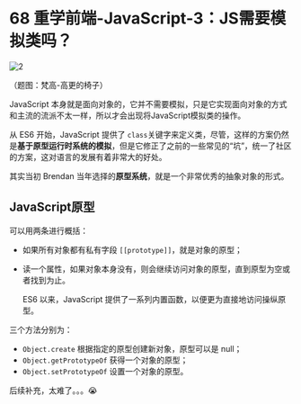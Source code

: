 # 68 重学前端-JavaScript-3：JS需要模拟类吗？

![2](https://user-images.githubusercontent.com/23518990/70110290-7c4d6900-1689-11ea-8623-3425bd422fb9.png)

（题图：梵高-高更的椅子）

JavaScript 本身就是面向对象的，它并不需要模拟，只是它实现面向对象的方式和主流的流派不太一样，所以才会出现将JavaScript模拟类的操作。

从 ES6 开始，JavaScript 提供了 `class`关键字来定义类，尽管，这样的方案仍然是**基于原型运行时系统的模拟**，但是它修正了之前的一些常见的“坑”，统一了社区的方案，这对语言的发展有着非常大的好处。

其实当初 Brendan 当年选择的**原型系统**，就是一个非常优秀的抽象对象的形式。

## JavaScript原型

可以用两条进行概括：

* 如果所有对象都有私有字段 `[[prototype]]`，就是对象的原型；
* 读一个属性，如果对象本身没有，则会继续访问对象的原型，直到原型为空或者找到为止。

  ES6 以来，JavaScript 提供了一系列内置函数，以便更为直接地访问操纵原型。

三个方法分别为：

* `Object.create` 根据指定的原型创建新对象，原型可以是 null；
* `Object.getPrototypeOf` 获得一个对象的原型；
* `Object.setPrototypeOf` 设置一个对象的原型。 

后续补充，太难了。。。😭

